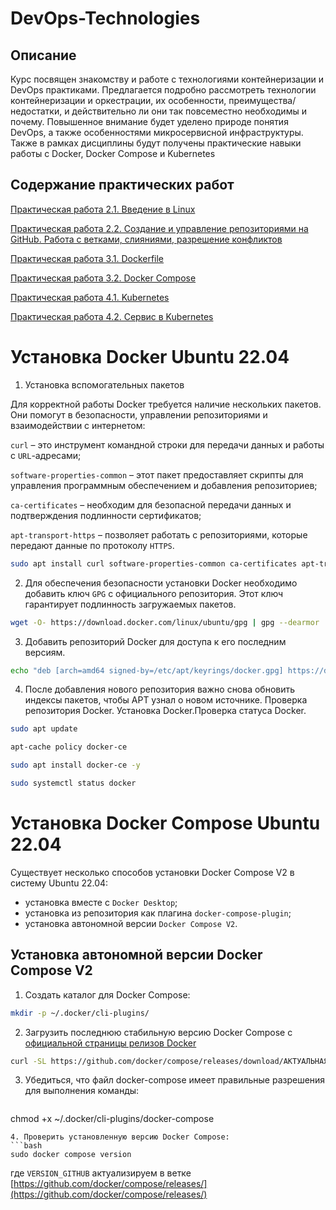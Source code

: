 # DevOps-Technologies

## Описание
Курс посвящен знакомству и работе с технологиями контейнеризации и DevOps практиками. Предлагается подробно рассмотреть технологии контейнеризации и оркестрации, их особенности, преимущества/недостатки, и действительно ли они так повсеместно необходимы и почему. Повышенное внимание будет уделено природе понятия DevOps, а также особенностями микросервисной инфраструктуры. Также в рамках дисциплины будут получены практические навыки работы с Docker, Docker Compose и Kubernetes


## Содержание практических работ

[Практическая работа 2.1. Введение в Linux](http://95.131.149.21/moodle/mod/assign/view.php?id=1074)

[Практическая работа 2.2. Создание и управление репозиториями на GitHub. Работа с ветками, слияниями, разрешение конфликтов](http://95.131.149.21/moodle/mod/assign/view.php?id=1091)

[Практическая работа 3.1. Dockerfile](Lesson%203%20Containerizing%20Applications/lab3_1)

[Практическая работа 3.2. Docker Compose](Lesson%203%20Containerizing%20Applications/lab3_2)

[Практическая работа 4.1. Kubernetes](Lesson%204%20Orchestration%20of%20applications/lab4_1)

[Практическая работа 4.2. Сервис в Kubernetes](https://github.com/BosenkoTM/DevOps-Technologies/tree/main/Lesson%204%20Orchestration%20of%20applications/lab4_2)

# Установка Docker Ubuntu 22.04

1. Установка вспомогательных пакетов 

Для корректной работы Docker требуется наличие нескольких пакетов. Они помогут в безопасности, управлении репозиториями и взаимодействии с интернетом:

`curl` – это инструмент командной строки для передачи данных и работы с `URL`-адресами;

`software-properties-common` – этот пакет предоставляет скрипты для управления программным обеспечением и добавления репозиториев;

`ca-certificates` – необходим для безопасной передачи данных и подтверждения подлинности сертификатов;

`apt-transport-https` – позволяет работать с репозиториями, которые передают данные по протоколу `HTTPS`.

  ```bash
  sudo apt install curl software-properties-common ca-certificates apt-transport-https -y
  ```

2. Для обеспечения безопасности установки Docker необходимо добавить ключ `GPG` с официального репозитория. Этот ключ гарантирует подлинность загружаемых пакетов. 

  ```bash
  wget -O- https://download.docker.com/linux/ubuntu/gpg | gpg --dearmor | sudo tee /etc/apt/keyrings/docker.gpg > /dev/null
  ```
3. Добавить репозиторий Docker для доступа к его последним версиям.
  ```bash
  echo "deb [arch=amd64 signed-by=/etc/apt/keyrings/docker.gpg] https://download.docker.com/linux/ubuntu jammy stable"| sudo tee /etc/apt/sources.list.d/docker.list > /dev/null
  ```

4. После добавления нового репозитория важно снова обновить индексы пакетов, чтобы APT узнал о новом источнике. Проверка репозитория Docker. Установка Docker.Проверка статуса Docker.
```bash
sudo apt update
```
```bash
apt-cache policy docker-ce
```
```bash
sudo apt install docker-ce -y
```
```bash
sudo systemctl status docker
```
# Установка Docker Compose Ubuntu 22.04

Существует несколько способов установки Docker Compose V2 в систему Ubuntu 22.04:
- установка вместе с `Docker Desktop`;
- установка из репозитория как плагина `docker-compose-plugin`;
- установка автономной версии `Docker Compose V2`.
  
## Установка автономной версии Docker Compose V2

1. Создать каталог для Docker Compose:
```bash
mkdir -p ~/.docker/cli-plugins/
```
2. Загрузить последнюю стабильную версию Docker Compose с [официальной страницы релизов Docker](https://github.com/docker/compose/releases)

```bash
curl -SL https://github.com/docker/compose/releases/download/АКТУАЛЬНАЯ_ВЕРСИЯ/docker-compose-linux-x86_64 -o ~/.docker/cli-plugins/docker-compose
```
3. Убедиться, что файл docker-compose имеет правильные разрешения для выполнения команды:
   ```bash
chmod +x ~/.docker/cli-plugins/docker-compose
```
4. Проверить установленную версию Docker Compose:
```bash
sudo docker compose version
```
где `VERSION_GITHUB` актуализируем в ветке [https://github.com/docker/compose/releases/](https://github.com/docker/compose/releases/)






















